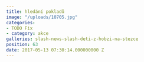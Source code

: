 ```yaml
---
title: hledání pokladů
image: "/uploads/10705.jpg"
categories:
- TODO Fix
- category: akce
galleries: slash-news-slash-deti-z-hobzi-na-stezce
position: 63
date: 2017-05-13 07:30:14.000000000 Z
---
```


